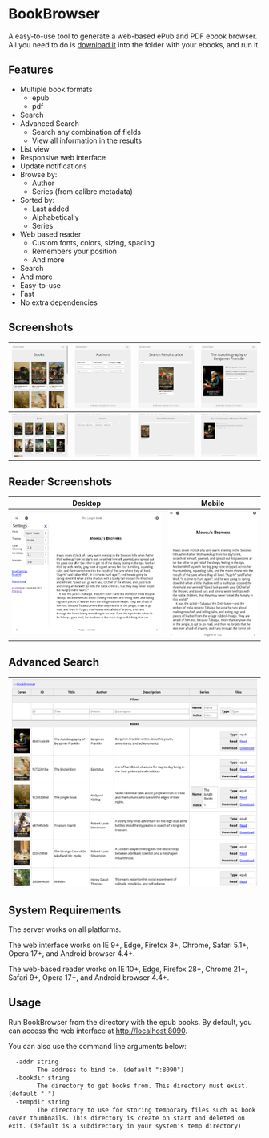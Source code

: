 # BookBrowser
A easy-to-use tool to generate a web-based ePub and PDF ebook browser. All you need to do is [download it](https://github.com/geek1011/BookBrowser/releases/latest) into the folder with your ebooks, and run it.

## Features
- Multiple book formats
    - epub
    - pdf
- Search
- Advanced Search
    - Search any combination of fields
    - View all information in the results
- List view
- Responsive web interface
- Update notifications
- Browse by:
    - Author
    - Series (from calibre metadata)
- Sorted by:
    - Last added
    - Alphabetically
    - Series
- Web based reader
    - Custom fonts, colors, sizing, spacing
    - Remembers your position
    - And more
- Search
- And more
- Easy-to-use
- Fast
- No extra dependencies

## Screenshots

| ![](screenshots/books-mobile.png) | ![](screenshots/authors-mobile.png) | ![](screenshots/search-mobile.png) | ![](screenshots/book-mobile.png) |
| --- | --- | --- | --- |
| ![](screenshots/books-desktop.png) | ![](screenshots/authors-desktop.png) | ![](screenshots/search-desktop.png) | ![](screenshots/book-desktop.png) |

## Reader Screenshots

| Desktop | Mobile |
| --- | --- |
| ![](screenshots/reader-desktop.png) | ![](screenshots/reader-mobile.png) |

## Advanced Search

| ![](screenshots/list-desktop.png) |
| --- |

## System Requirements
The server works on all platforms.

The web interface works on IE 9+, Edge, Firefox 3+, Chrome, Safari 5.1+, Opera 17+, and Android browser 4.4+.

The web-based reader works on IE 10+, Edge, Firefox 28+, Chrome 21+, Safari 9+, Opera 17+, and Android browser 4.4+.

## Usage
Run BookBrowser from the directory with the epub books. By default, you can access the web interface at [http://localhost:8090](http://localhost:8090).

You can also use the command line arguments below:

````
  -addr string
    	The address to bind to. (default ":8090")
  -bookdir string
    	The directory to get books from. This directory must exist. (default ".")
  -tempdir string
    	The directory to use for storing temporary files such as book cover thumbnails. This directory is create on start and deleted on exit. (default is a subdirectory in your system's temp directory)
````
